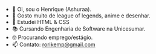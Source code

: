 - 👋 Oi, sou o Henrique (Ashuraa).
- 👀 Gosto muito de league of legends, anime e desenhar.
- 🌱 Estudei HTML & CSS
- 📚 Cursando Engenharia de Software na Unicesumar.
- 🤓 Procurando emprego/estágio.
- 📫 Contato: rorikemp@gmail.com

<!---
ashura-senpai/ashura-senpai is a ✨ special ✨ repository because its `README.md` (this file) appears on your GitHub profile.
You can click the Preview link to take a look at your changes.
--->

